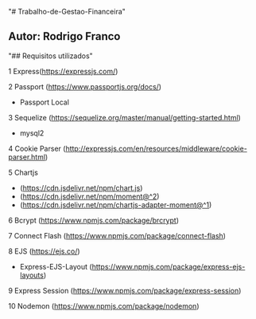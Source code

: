 "# Trabalho-de-Gestao-Financeira" 


## Autor: Rodrigo Franco


"## Requisitos utilizados"


1 Express(https://expressjs.com/)


2 Passport (https://www.passportjs.org/docs/)
   - Passport Local


3 Sequelize (https://sequelize.org/master/manual/getting-started.html)
   - mysql2 


4 Cookie Parser (http://expressjs.com/en/resources/middleware/cookie-parser.html)


5 Chartjs 
   - (https://cdn.jsdelivr.net/npm/chart.js)
   - (https://cdn.jsdelivr.net/npm/moment@^2)
   - (https://cdn.jsdelivr.net/npm/chartjs-adapter-moment@^1) 


6 Bcrypt (https://www.npmjs.com/package/brcrypt)


7 Connect Flash (https://www.npmjs.com/package/connect-flash)


8 EJS (https://ejs.co/)
   - Express-EJS-Layout (https://www.npmjs.com/package/express-ejs-layouts)


9 Express Session (https://www.npmjs.com/package/express-session)


10 Nodemon (https://www.npmjs.com/package/nodemon)
